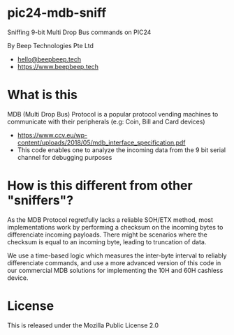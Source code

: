 # pic24-mdb-sniff
Sniffing 9-bit Multi Drop Bus commands on PIC24

By Beep Technologies Pte Ltd
- hello@beepbeep.tech
- https://www.beepbeep.tech

What is this
======
MDB (Multi Drop Bus) Protocol is a popular protocol vending machines to communicate with their peripherals (e.g: Coin, Bill and Card devices) 
- https://www.ccv.eu/wp-content/uploads/2018/05/mdb_interface_specification.pdf
- This code enables one to analyze the incoming data from the 9 bit serial channel for debugging purposes


How is this different from other "sniffers"?
=====
As the MDB Protocol regretfully lacks a reliable SOH/ETX method, most implementations work by performing a checksum on the incoming bytes to differenciate incoming payloads. There might be scenarios where the checksum is equal to an incoming byte, leading to truncation of data.

We use a time-based logic which measures the inter-byte interval to reliably differenciate commands, and use a more advanced version of this code in our commercial MDB solutions for implementing the 10H and 60H cashless device.

License
=====
This is released under the Mozilla Public License 2.0
